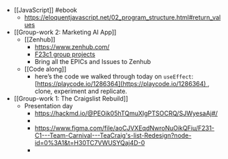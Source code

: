 - [[JavaScript]] #ebook
	- https://eloquentjavascript.net/02_program_structure.html#return_values
- [[Group-work 2: Marketing AI App]]
	- [[Zenhub]]
		- https://www.zenhub.com/
		- [F23c1 group projects](https://auth.zenhub.com/login?state=hKFo2SBRb2hHdHBhZmtEUEpUUktYTUpaRWFNYW83Q2JNbWtVbaFupWxvZ2luo3RpZNkgckZad1o1bnp4YzNwbmhNeVB1TExaNWJYbkJCSUNGYlKjY2lk2SBJcWRRaktTSkI0bDkzMDB2ekJIMFRZRTlyd2pOdk5GTQ&client=IqdQjKSJB4l9300vzBH0TYE9rwjNvNFM&protocol=oauth2&audience=https%3A%2F%2Fzenhub.us.auth0.com%2Fapi%2Fv2%2F&issuer=https%3A%2F%2Fauth.zenhub.com%2F&scope=openid%20profile%20email%20read%3Acurrent_user%20update%3Acurrent_user_metadata&redirect_uri=https%3A%2F%2Fapp.zenhub.com%2Fplatform&screen_hint=login&app_url=https%3A%2F%2Fapp.zenhub.com&api_url=https%3A%2F%2Fapi.zenhub.com&workspaceName=F23c1%20%20%20group%20projects&response_type=code&response_mode=query&nonce=TGxOMTFRUVYtcjU4enZFbVRsdjBJVHMxQkpTRHZXOUh6dGQucUZ2VldxVA%3D%3D&code_challenge=15r77uGDcpZxl-KuuO-MGJZVUXsOB3IbAiYs6fwAnSI&code_challenge_method=S256&auth0Client=eyJuYW1lIjoiYXV0aDAtcmVhY3QiLCJ2ZXJzaW9uIjoiMS4xMi4xIn0%3D)
		- Bring all the EPICs and Issues to Zenhub
	- [[Code along]]
		- here’s the code we walked through today on `useEffect`:[https://playcode.io/1286364](https://playcode.io/1286364) , clone, experiment and replicate.
- [[Group-work 1: The Craigslist Rebuild]]
	- Presentation day
		- https://hackmd.io/@PEOik05hTQmuXIgPTSOCRQ/SJWyesaAj#/
		-
		- https://www.figma.com/file/aoCJVXEqdNwroNuOikQFiu/F231-C1---Team-Carnival---TeaCraig's-list-Redesign?node-id=0%3A1&t=H30TC7VWUSYQaj4D-0
		-